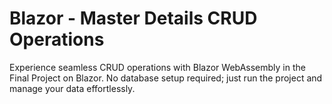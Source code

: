 # Blazor - Master Details CRUD Operations
 Experience seamless CRUD operations with Blazor WebAssembly in the Final Project on Blazor. No database setup required; just run the project and manage your data effortlessly.
